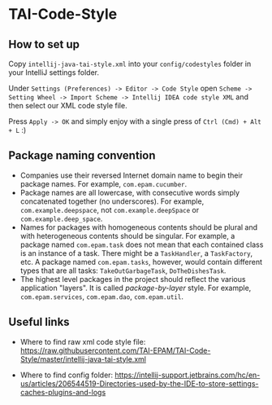 # TAI-Code-Style

## How to set up

Copy ```intellij-java-tai-style.xml``` into your ```config/codestyles``` folder in your IntelliJ settings folder. 

Under ```Settings (Preferences) -> Editor -> Code Style``` open ```Scheme -> Setting Wheel -> Import Scheme -> Intellij IDEA code style XML``` and then select our XML code style file.

Press ```Apply -> OK``` and simply enjoy with a single press of ```Ctrl (Cmd) + Alt + L``` :)

## Package naming convention

* Companies use their reversed Internet domain name to begin their package names.
 For example, ```com.epam.cucumber```.
* Package names are all lowercase, with consecutive words simply concatenated together (no underscores).
 For example, ```com.example.deepspace```, not ```com.example.deepSpace``` or ```com.example.deep_space```.
* Names for packages with homogeneous contents should be plural and with heterogeneous contents
 should be singular.
 For example, a package named ```com.epam.task``` does not mean that each contained class is an instance of
   a task. There might be a ```TaskHandler```, a ```TaskFactory```, etc.
   A package named ```com.epam.tasks```, however, would contain different types that are all tasks:
   ```TakeOutGarbageTask```, ```DoTheDishesTask```.
* The highest level packages in the project should reflect the various application "layers". It is
 called *package-by-layer* style.
  For example, ```com.epam.services```, ```com.epam.dao```, ```com.epam.util```.

## Useful links

* Where to find raw xml code style file: https://raw.githubusercontent.com/TAI-EPAM/TAI-Code-Style/master/intellij-java-tai-style.xml

* Where to find config folder: https://intellij-support.jetbrains.com/hc/en-us/articles/206544519-Directories-used-by-the-IDE-to-store-settings-caches-plugins-and-logs
